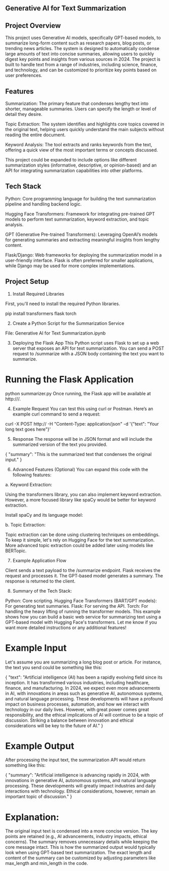 
## Generative AI for Text Summarization
## Project Overview

This project uses Generative AI models, specifically GPT-based models, to summarize long-form content such as research papers, blog posts, or trending news articles. The system is designed to automatically condense large amounts of text into concise summaries, allowing users to quickly digest key points and insights from various sources in 2024. The project is built to handle text from a range of industries, including science, finance, and technology, and can be customized to prioritize key points based on user preferences.

## Features

Summarization: The primary feature that condenses lengthy text into shorter, manageable summaries. Users can specify the length or level of detail they desire.

Topic Extraction: The system identifies and highlights core topics covered in the original text, helping users quickly understand the main subjects without reading the entire document.

Keyword Analysis: The tool extracts and ranks keywords from the text, offering a quick view of the most important terms or concepts discussed.

This project could be expanded to include options like different summarization styles (informative, descriptive, or opinion-based) and an API for integrating summarization capabilities into other platforms.
## Tech Stack

Python: Core programming language for building the text summarization pipeline and handling backend logic.

Hugging Face Transformers: Framework for integrating pre-trained GPT models to perform text summarization, keyword extraction, and topic analysis.

GPT (Generative Pre-trained Transformers): Leveraging OpenAI’s models for generating summaries and extracting meaningful insights from lengthy content.

Flask/Django: Web frameworks for deploying the summarization model in a user-friendly interface. Flask is often preferred for smaller applications, while Django may be used for more complex implementations.
## Project Setup

1. Install Required Libraries

First, you'll need to install the required Python libraries.

pip install transformers flask torch

2. Create a Python Script for the Summarization Service

File: Generative AI for Text Summarization.ipynb

3. Deploying the Flask App
This Python script uses Flask to set up a web server that exposes an API for text summarization. You can send a POST request to /summarize with a JSON body containing the text you want to summarize.

# Running the Flask Application

python summarizer.py
Once running, the Flask app will be available at http:///.

4. Example Request
You can test this using curl or Postman. Here’s an example curl command to send a request:


curl -X POST http:// -H "Content-Type: application/json" -d '{"text": "Your long text goes here"}'

5. Response
The response will be in JSON format and will include the summarized version of the text you provided.

{
  "summary": "This is the summarized text that condenses the original input."
}

6. Advanced Features (Optional)
You can expand this code with the following features:

a. Keyword Extraction:

Using the transformers library, you can also implement keyword extraction. However, a more focused library like spaCy would be better for keyword extraction.

Install spaCy and its language model:

b. Topic Extraction:

Topic extraction can be done using clustering techniques on embeddings. To keep it simple, let's rely on Hugging Face for the text summarization. More advanced topic extraction could be added later using models like BERTopic.

7. Example Application Flow

Client sends a text payload to the /summarize endpoint.
Flask receives the request and processes it.
The GPT-based model generates a summary.
The response is returned to the client.

8. Summary of the Tech Stack:

Python: Core scripting.
Hugging Face Transformers (BART/GPT models): For generating text summaries.
Flask: For serving the API.
Torch: For handling the heavy lifting of running the transformer models.
This example shows how you can build a basic web service for summarizing text using a GPT-based model with Hugging Face's transformers. Let me know if you want more detailed instructions or any additional features!

# Example Input
Let's assume you are summarizing a long blog post or article. For instance, the text you send could be something like this:

{
  "text": "Artificial intelligence (AI) has been a rapidly evolving field since its inception. It has transformed various industries, including healthcare, finance, and manufacturing. In 2024, we expect even more advancements in AI, with innovations in areas such as generative AI, autonomous systems, and natural language processing. These developments will have a profound impact on business processes, automation, and how we interact with technology in our daily lives. However, with great power comes great responsibility, and the ethical implications of AI will continue to be a topic of discussion. Striking a balance between innovation and ethical considerations will be key to the future of AI."
}


# Example Output
After processing the input text, the summarization API would return something like this:

{
  "summary": "Artificial intelligence is advancing rapidly in 2024, with innovations in generative AI, autonomous systems, and natural language processing. These developments will greatly impact industries and daily interactions with technology. Ethical considerations, however, remain an important topic of discussion."
}

# Explanation:

The original input text is condensed into a more concise version.
The key points are retained (e.g., AI advancements, industry impacts, ethical concerns).
The summary removes unnecessary details while keeping the core message intact.
This is how the summarized output would typically look when using GPT-based text summarization. The exact length and content of the summary can be customized by adjusting parameters like max_length and min_length in the code.